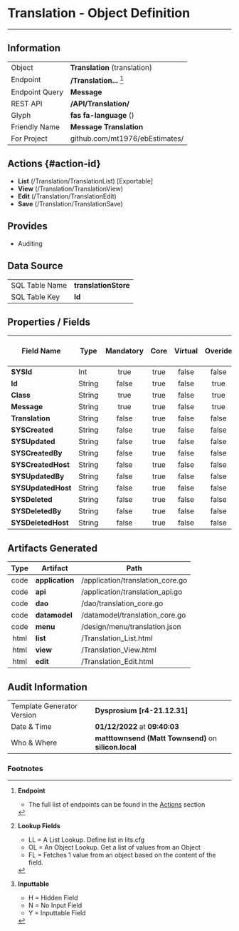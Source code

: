 # **Translation** - Object Definition
---
##  Information
|   |   |
|---|---|
|Object         |**Translation** (translation) |
|Endpoint 	    |**/Translation...** [^1]|
|Endpoint Query |**Message**|
|REST API|**/API/Translation/**|
Glyph|**fas fa-language** ()
Friendly Name|**Message Translation**|
|For Project    |github.com/mt1976/ebEstimates/|

##  Actions {#action-id}
* **List** (/Translation/TranslationList) [Exportable]
* **View** (/Translation/TranslationView)
* **Edit** (/Translation/TranslationEdit)
* **Save** (/Translation/TranslationSave)









##  Provides


* Auditing 




##  Data Source 
|   |   |
|---|---|
SQL Table Name       | **translationStore**
SQL Table Key | **Id**



##  Properties / Fields
| Field Name| Type | Mandatory | Core | Virtual | Overide | Lookup [^2]| Lookup Object      | Lookup Field Source         | Lookup Return Value                | Inputable [^3]|DB Column|Default Value| No Change | Callout | Internal | Display | Mask |
| -- | --  | :--: | :--: | :--: |:--: |:--: |:--: |-- |-- |:--: |-- | --| :--: | :--: | :--: | -- | -- |
|**SYSId**|Int|true|true|false|false|||||NH|_id|0|false|false|true|text||
|**Id**|String|false|true|false|true|||||NH|Id||false|false|false|text||
|**Class**|String|true|true|false|true|||||Y|Class||true|false|false|text||
|**Message**|String|true|true|false|true|||||Y|Message||true|false|false|text||
|**Translation**|String|false|true|false|false|||||Y|Translation||false|false|false|text||
|**SYSCreated**|String|false|true|false|false|||||NH|_created||false|false|true|text||
|**SYSUpdated**|String|false|true|false|false|||||NH|_updated||false|false|true|text||
|**SYSCreatedBy**|String|false|true|false|false|||||NH|_createdBy||false|false|true|text||
|**SYSCreatedHost**|String|false|true|false|false|||||NH|_createdHost||false|false|true|text||
|**SYSUpdatedBy**|String|false|true|false|false|||||NH|_updatedBy||false|false|true|text||
|**SYSUpdatedHost**|String|false|true|false|false|||||NH|_updatedHost||false|false|true|text||
|**SYSDeleted**|String|false|true|false|false|||||NH|_deleted||false|false|true|text||
|**SYSDeletedBy**|String|false|true|false|false|||||NH|_deletedBy||false|false|true|text||
|**SYSDeletedHost**|String|false|true|false|false|||||NH|_deletedHost||false|false|true|text||


##  Artifacts Generated
| Type | Artifact | Path|
| :--: | -- | -- |
| code | **application** | /application/translation_core.go |
| code | **api** | /application/translation_api.go |
| code | **dao** | /dao/translation_core.go |
| code | **datamodel** | /datamodel/translation_core.go |
| code | **menu** | /design/menu/translation.json |
| html | **list** | /Translation_List.html |
| html | **view** | /Translation_View.html |
| html | **edit** | /Translation_Edit.html |


## Audit Information
|   |   |
|---|---|
Template Generator Version   | **Dysprosium [r4-21.12.31]**
Date & Time		     | **01/12/2022** at **09:40:03**
Who & Where		     | **matttownsend (Matt Townsend)** on **silicon.local**

### Footnotes
[^1]: **Endpoint**
    * The full list of endpoints can be found in the [Actions](#action-id) section
[^2]: **Lookup Fields**
    * LL = A List Lookup. Define list in lits.cfg
    * OL = An Object Lookup. Get a list of values from an Object
    * FL = Fetches 1 value from an object based on the content of the field. 
[^3]: **Inputtable**   
    * H = Hidden Field
    * N = No Input Field
    * Y = Inputtable Field